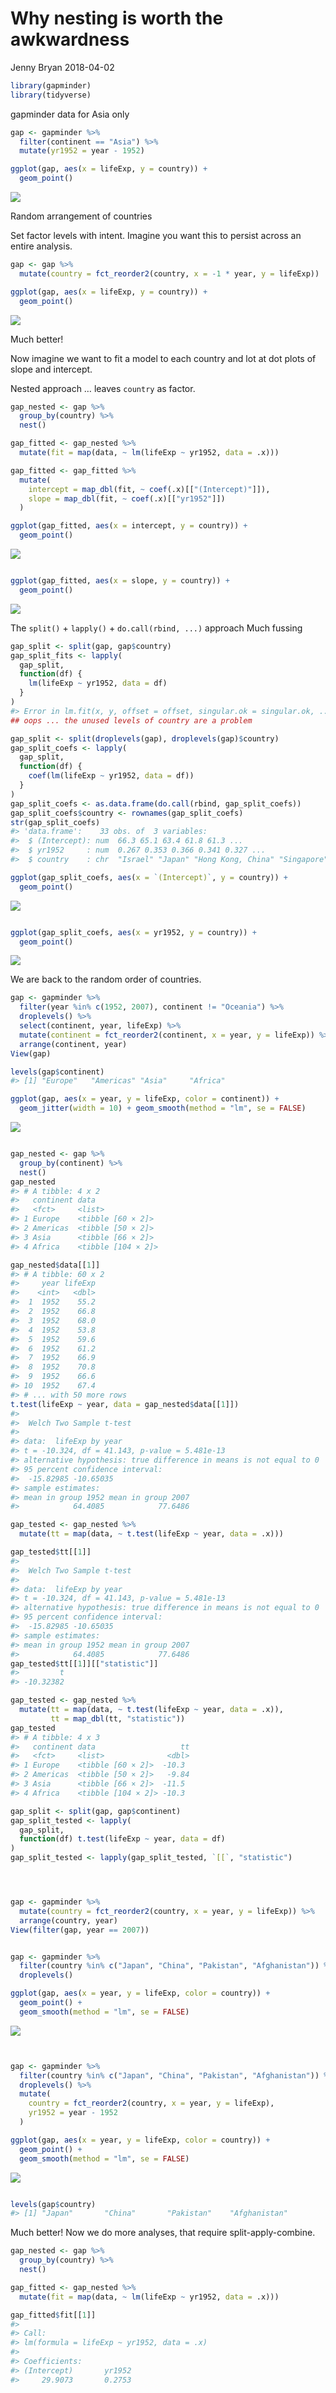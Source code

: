 Why nesting is worth the awkwardness
================
Jenny Bryan
2018-04-02

``` r
library(gapminder)
library(tidyverse)
```

gapminder data for Asia only

``` r
gap <- gapminder %>%
  filter(continent == "Asia") %>%
  mutate(yr1952 = year - 1952)

ggplot(gap, aes(x = lifeExp, y = country)) +
  geom_point()
```

![](ex05_nesting-is-good_files/figure-gfm/unnamed-chunk-3-1.png)<!-- -->

Random arrangement of countries

Set factor levels with intent. Imagine you want this to persist across
an entire analysis.

``` r
gap <- gap %>%
  mutate(country = fct_reorder2(country, x = -1 * year, y = lifeExp))

ggplot(gap, aes(x = lifeExp, y = country)) +
  geom_point()
```

![](ex05_nesting-is-good_files/figure-gfm/unnamed-chunk-4-1.png)<!-- -->

Much better\!

Now imagine we want to fit a model to each country and lot at dot plots
of slope and intercept.

Nested approach … leaves `country` as factor.

``` r
gap_nested <- gap %>%
  group_by(country) %>%
  nest()

gap_fitted <- gap_nested %>%
  mutate(fit = map(data, ~ lm(lifeExp ~ yr1952, data = .x)))

gap_fitted <- gap_fitted %>%
  mutate(
    intercept = map_dbl(fit, ~ coef(.x)[["(Intercept)"]]),
    slope = map_dbl(fit, ~ coef(.x)[["yr1952"]])
  )

ggplot(gap_fitted, aes(x = intercept, y = country)) +
  geom_point()
```

![](ex05_nesting-is-good_files/figure-gfm/unnamed-chunk-5-1.png)<!-- -->

``` r

ggplot(gap_fitted, aes(x = slope, y = country)) +
  geom_point()
```

![](ex05_nesting-is-good_files/figure-gfm/unnamed-chunk-5-2.png)<!-- -->

The `split()` + `lapply()` + `do.call(rbind, ...)` approach Much fussing

``` r
gap_split <- split(gap, gap$country)
gap_split_fits <- lapply(
  gap_split,
  function(df) {
    lm(lifeExp ~ yr1952, data = df)
  }
)
#> Error in lm.fit(x, y, offset = offset, singular.ok = singular.ok, ...): 0 (non-NA) cases
## oops ... the unused levels of country are a problem

gap_split <- split(droplevels(gap), droplevels(gap)$country)
gap_split_coefs <- lapply(
  gap_split,
  function(df) {
    coef(lm(lifeExp ~ yr1952, data = df))
  }
)
gap_split_coefs <- as.data.frame(do.call(rbind, gap_split_coefs))
gap_split_coefs$country <- rownames(gap_split_coefs)
str(gap_split_coefs)
#> 'data.frame':    33 obs. of  3 variables:
#>  $ (Intercept): num  66.3 65.1 63.4 61.8 61.3 ...
#>  $ yr1952     : num  0.267 0.353 0.366 0.341 0.327 ...
#>  $ country    : chr  "Israel" "Japan" "Hong Kong, China" "Singapore" ...

ggplot(gap_split_coefs, aes(x = `(Intercept)`, y = country)) +
  geom_point()
```

![](ex05_nesting-is-good_files/figure-gfm/unnamed-chunk-6-1.png)<!-- -->

``` r

ggplot(gap_split_coefs, aes(x = yr1952, y = country)) +
  geom_point()
```

![](ex05_nesting-is-good_files/figure-gfm/unnamed-chunk-6-2.png)<!-- -->

We are back to the random order of countries.

``` r
gap <- gapminder %>%
  filter(year %in% c(1952, 2007), continent != "Oceania") %>%
  droplevels() %>%
  select(continent, year, lifeExp) %>%
  mutate(continent = fct_reorder2(continent, x = year, y = lifeExp)) %>%
  arrange(continent, year)
View(gap)

levels(gap$continent)
#> [1] "Europe"   "Americas" "Asia"     "Africa"

ggplot(gap, aes(x = year, y = lifeExp, color = continent)) +
  geom_jitter(width = 10) + geom_smooth(method = "lm", se = FALSE)
```

![](ex05_nesting-is-good_files/figure-gfm/unnamed-chunk-7-1.png)<!-- -->

``` r

gap_nested <- gap %>%
  group_by(continent) %>%
  nest()
gap_nested
#> # A tibble: 4 x 2
#>   continent data              
#>   <fct>     <list>            
#> 1 Europe    <tibble [60 × 2]> 
#> 2 Americas  <tibble [50 × 2]> 
#> 3 Asia      <tibble [66 × 2]> 
#> 4 Africa    <tibble [104 × 2]>

gap_nested$data[[1]]
#> # A tibble: 60 x 2
#>     year lifeExp
#>    <int>   <dbl>
#>  1  1952    55.2
#>  2  1952    66.8
#>  3  1952    68.0
#>  4  1952    53.8
#>  5  1952    59.6
#>  6  1952    61.2
#>  7  1952    66.9
#>  8  1952    70.8
#>  9  1952    66.6
#> 10  1952    67.4
#> # ... with 50 more rows
t.test(lifeExp ~ year, data = gap_nested$data[[1]])
#> 
#>  Welch Two Sample t-test
#> 
#> data:  lifeExp by year
#> t = -10.324, df = 41.143, p-value = 5.481e-13
#> alternative hypothesis: true difference in means is not equal to 0
#> 95 percent confidence interval:
#>  -15.82985 -10.65035
#> sample estimates:
#> mean in group 1952 mean in group 2007 
#>            64.4085            77.6486

gap_tested <- gap_nested %>%
  mutate(tt = map(data, ~ t.test(lifeExp ~ year, data = .x)))

gap_tested$tt[[1]]
#> 
#>  Welch Two Sample t-test
#> 
#> data:  lifeExp by year
#> t = -10.324, df = 41.143, p-value = 5.481e-13
#> alternative hypothesis: true difference in means is not equal to 0
#> 95 percent confidence interval:
#>  -15.82985 -10.65035
#> sample estimates:
#> mean in group 1952 mean in group 2007 
#>            64.4085            77.6486
gap_tested$tt[[1]][["statistic"]]
#>         t 
#> -10.32382

gap_tested <- gap_nested %>%
  mutate(tt = map(data, ~ t.test(lifeExp ~ year, data = .x)),
         tt = map_dbl(tt, "statistic"))
gap_tested
#> # A tibble: 4 x 3
#>   continent data                   tt
#>   <fct>     <list>              <dbl>
#> 1 Europe    <tibble [60 × 2]>  -10.3 
#> 2 Americas  <tibble [50 × 2]>   -9.84
#> 3 Asia      <tibble [66 × 2]>  -11.5 
#> 4 Africa    <tibble [104 × 2]> -10.3

gap_split <- split(gap, gap$continent)
gap_split_tested <- lapply(
  gap_split,
  function(df) t.test(lifeExp ~ year, data = df)
)
gap_split_tested <- lapply(gap_split_tested, `[[`, "statistic")




gap <- gapminder %>%
  mutate(country = fct_reorder2(country, x = year, y = lifeExp)) %>%
  arrange(country, year)
View(filter(gap, year == 2007))


gap <- gapminder %>%
  filter(country %in% c("Japan", "China", "Pakistan", "Afghanistan")) %>%
  droplevels()

ggplot(gap, aes(x = year, y = lifeExp, color = country)) +
  geom_point() +
  geom_smooth(method = "lm", se = FALSE)
```

![](ex05_nesting-is-good_files/figure-gfm/unnamed-chunk-7-2.png)<!-- -->

``` r


gap <- gapminder %>%
  filter(country %in% c("Japan", "China", "Pakistan", "Afghanistan")) %>%
  droplevels() %>%
  mutate(
    country = fct_reorder2(country, x = year, y = lifeExp),
    yr1952 = year - 1952
  )

ggplot(gap, aes(x = year, y = lifeExp, color = country)) +
  geom_point() +
  geom_smooth(method = "lm", se = FALSE)
```

![](ex05_nesting-is-good_files/figure-gfm/unnamed-chunk-7-3.png)<!-- -->

``` r

levels(gap$country)
#> [1] "Japan"       "China"       "Pakistan"    "Afghanistan"
```

Much better\! Now we do more analyses, that require split-apply-combine.

``` r
gap_nested <- gap %>%
  group_by(country) %>%
  nest()

gap_fitted <- gap_nested %>%
  mutate(fit = map(data, ~ lm(lifeExp ~ yr1952, data = .x)))

gap_fitted$fit[[1]]
#> 
#> Call:
#> lm(formula = lifeExp ~ yr1952, data = .x)
#> 
#> Coefficients:
#> (Intercept)       yr1952  
#>     29.9073       0.2753
```
